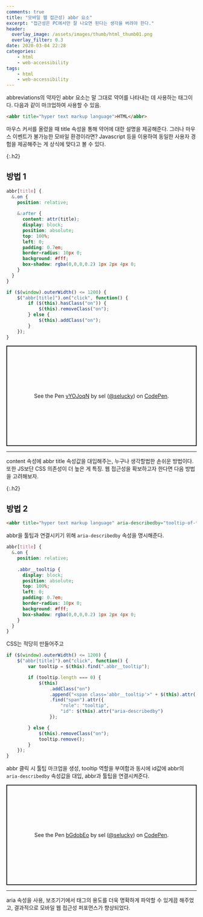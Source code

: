 ```yaml
---
comments: true
title: "모바일 웹 접근성) abbr 요소"
excerpt: "접근성은 PC에서만 잘 나오면 된다는 생각을 버려야 한다."
header:
  overlay_image: /assets/images/thumb/html_thumb01.png
  overlay_filter: 0.3
date: 2020-03-04 22:28
categories:
    - html
    - web-accessibility
tags:
    - html
    - web-accessibility
---
```

abbreviations의 약자인 abbr 요소는 말 그대로 약어를 나타내는 데 사용하는 태그이다. 다음과 같이 마크업하여 사용할 수 있음.

```html
<abbr title="hyper text markup language">HTML</abbr>
```

마우스 커서를 올렸을 때 title 속성을 통해 약어에 대한 설명을 제공해준다. 그러나 마우스 이벤트가 불가능한 모바일 환경이라면? Javascript 등을 이용하여 동일한 사용자 경험을 제공해주는 게 상식에 맞다고 볼 수 있다.

{:.h2}
## 방법 1

```scss
abbr[title] {
  &.on {
    position: relative;
    
    &:after {
      content: attr(title);
      display: block;
      position: absolute;
      top: 100%;
      left: 0;
      padding: 0.7em;
      border-radius: 10px 0;
      background: #fff;
      box-shadow: rgba(0,0,0,0.2) 1px 2px 4px 0;
    }
  }
}
```

```javascript
if ($(window).outerWidth() <= 1200) {
    $("abbr[title]").on("click", function() {
        if ($(this).hasClass("on")) {
            $(this).removeClass("on");
        } else {
            $(this).addClass("on");
        }
    });
}
```

<p class="codepen" data-height="265" data-theme-id="default" data-default-tab="css,result" data-user="selucky" data-slug-hash="vYOJoqN" style="height: 265px; box-sizing: border-box; display: flex; align-items: center; justify-content: center; border: 2px solid; margin: 1em 0; padding: 1em;" data-pen-title="vYOJoqN">
  <span>See the Pen <a href="https://codepen.io/selucky/pen/vYOJoqN">
  vYOJoqN</a> by sel (<a href="https://codepen.io/selucky">@selucky</a>)
  on <a href="https://codepen.io">CodePen</a>.</span>
</p>
<script async src="https://static.codepen.io/assets/embed/ei.js"></script>

<hr>

content 속성에 abbr title 속성값을 대입해주는, 누구나 생각할법한 손쉬운 방법이다. 또한 JS보단 CSS 의존성이 더 높은 게 특징. 웹 접근성을 확보하고자 한다면 다음 방법을 고려해보자.

{:.h2}
## 방법 2

```html
<abbr title="hyper text markup language" aria-describedby="tooltip-of-this-title">HTML</abbr>
```
abbr을 툴팁과 연결시키기 위해 <code>aria-describedby</code> 속성을 명시해준다.

```scss
abbr[title] {
  &.on {
    position: relative;
    
    .abbr__tooltip {
      display: block;
      position: absolute;
      top: 100%;
      left: 0;
      padding: 0.7em;
      border-radius: 10px 0;
      background: #fff;
      box-shadow: rgba(0,0,0,0.2) 1px 2px 4px 0;
    }
  }
}
```
CSS는 적당히 만들어주고

```javascript
if ($(window).outerWidth() <= 1200) {
    $("abbr[title]").on("click", function() {
        var tooltip = $(this).find(".abbr__tooltip");

        if (tooltip.length === 0) {
            $(this)
                .addClass("on")
                .append("<span class='abbr__tooltip'>" + $(this).attr('title') + "</span>")
                .find("span").attr({
                    "role": "tooltip",
                    "id": $(this).attr("aria-describedby")
                });

        } else {
            $(this).removeClass("on");
            tooltip.remove();
        }
    });
}
```
abbr 클릭 시 툴팁 마크업을 생성, tooltip 역할을 부여함과 동시에 id값에 abbr의 <code>aria-describedby</code> 속성값을 대입, abbr과 툴팁을 연결시켜준다.

<p class="codepen" data-height="265" data-theme-id="default" data-default-tab="js,result" data-user="selucky" data-slug-hash="bGdobEo" style="height: 265px; box-sizing: border-box; display: flex; align-items: center; justify-content: center; border: 2px solid; margin: 1em 0; padding: 1em;" data-pen-title="bGdobEo">
  <span>See the Pen <a href="https://codepen.io/selucky/pen/bGdobEo">
  bGdobEo</a> by sel (<a href="https://codepen.io/selucky">@selucky</a>)
  on <a href="https://codepen.io">CodePen</a>.</span>
</p>
<script async src="https://static.codepen.io/assets/embed/ei.js"></script>

<hr>

aria 속성을 사용, 보조기기에서 태그의 용도를 더욱 명확하게 파악할 수 있게끔 해주었고, 결과적으로 모바일 웹 접근성 퍼포먼스가 향상되었다.